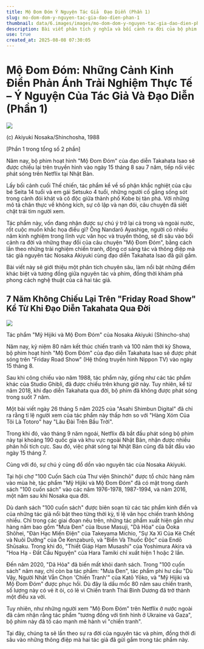 ```yaml
---
title: Mộ Đom Đóm Ý Nguyện Tác Giả  Đạo Diễn (Phần 1)
slug: mo-dom-dom-y-nguyen-tac-gia-dao-dien-phan-1
thumbnail: data/6.images/images/mo-dom-dom-y-nguyen-tac-gia-dao-dien-phan-1.webp
description: Bài viết phân tích ý nghĩa và bối cảnh ra đời của bộ phim hoạt hình Mộ Đom Đóm, đồng thời đi sâu vào những trải nghiệm chiến tranh và thông điệp mà tác giả cùng đạo diễn muốn gửi gắm.
use: true
created_at: 2025-08-08 07:30:05
---
```


# Mộ Đom Đóm: Những Cảnh Kinh Điển Phản Ánh Trải Nghiệm Thực Tế – Ý Nguyện Của Tác Giả Và Đạo Diễn (Phần 1)

![](/images/20250808-00806082-bookbang-000-1-view.webp)

(c) Akiyuki Nosaka/Shinchosha, 1988

[Phần 1 trong tổng số 2 phần]

Năm nay, bộ phim hoạt hình "Mộ Đom Đóm" của đạo diễn Takahata Isao sẽ được chiếu lại trên truyền hình vào ngày 15 tháng 8 sau 7 năm, tiếp nối việc phát sóng trên Netflix tại Nhật Bản.

Lấy bối cảnh cuối Thế chiến, tác phẩm kể về số phận khắc nghiệt của cậu bé Seita 14 tuổi và em gái Setsuko 4 tuổi, những người cố gắng sống sót trong cảnh đói khát và cô độc giữa thành phố Kobe bị tàn phá. Với những mô tả chân thực về không kích, sự cô lập và nạn đói, câu chuyện đã siết chặt trái tim người xem.

Tác phẩm này, vốn đang nhận được sự chú ý trở lại cả trong và ngoài nước, rốt cuộc muốn khắc họa điều gì? Ông Nandarō Ayashige, người có nhiều năm kinh nghiệm trong lĩnh vực văn học và truyền thông, sẽ đi sâu vào bối cảnh ra đời và những thay đổi của câu chuyện "Mộ Đom Đóm", bằng cách lần theo những trải nghiệm chiến tranh, động cơ sáng tác và thông điệp mà tác giả nguyên tác Nosaka Akiyuki cùng đạo diễn Takahata Isao đã gửi gắm.

Bài viết này sẽ giới thiệu một phân tích chuyên sâu, làm nổi bật những điểm khác biệt và tương đồng giữa nguyên tác và phim, đồng thời khám phá phong cách nghệ thuật của cả hai tác giả.

## 7 Năm Không Chiếu Lại Trên "Friday Road Show" Kể Từ Khi Đạo Diễn Takahata Qua Đời

![](/images/20250808-00806082-bookbang-001-1-view.webp)

Tác phẩm "Mỹ Hijiki và Mộ Đom Đóm" của Nosaka Akiyuki (Shincho-sha)

Năm nay, kỷ niệm 80 năm kết thúc chiến tranh và 100 năm thời kỳ Showa, bộ phim hoạt hình "Mộ Đom Đóm" của đạo diễn Takahata Isao sẽ được phát sóng trên "Friday Road Show" (Hệ thống truyền hình Nippon TV) vào ngày 15 tháng 8.

Sau khi công chiếu vào năm 1988, tác phẩm này, giống như các tác phẩm khác của Studio Ghibli, đã được chiếu trên khung giờ này. Tuy nhiên, kể từ năm 2018, khi đạo diễn Takahata qua đời, bộ phim đã không được phát sóng trong suốt 7 năm.

Một bài viết ngày 26 tháng 5 năm 2025 của "Asahi Shimbun Digital" đã chỉ ra rằng tỉ lệ người xem của tác phẩm này thấp hơn so với "Hàng Xóm Của Tôi Là Totoro" hay "Lâu Đài Trên Bầu Trời".

Trong khi đó, vào tháng 9 năm ngoái, Netflix đã bắt đầu phát sóng bộ phim này tại khoảng 190 quốc gia và khu vực ngoài Nhật Bản, nhận được nhiều phản hồi tích cực. Sau đó, việc phát sóng tại Nhật Bản cũng đã bắt đầu vào ngày 15 tháng 7.

Cùng với đó, sự chú ý cũng đổ dồn vào nguyên tác của Nosaka Akiyuki.

Tại hội chợ "100 Cuốn Sách của Thư viện Shinchō" được tổ chức hàng năm vào mùa hè, tác phẩm "Mỹ Hijiki và Mộ Đom Đóm" đã có mặt trong danh sách "100 cuốn sách" vào các năm 1976-1978, 1987-1994, và năm 2016, một năm sau khi Nosaka qua đời.

Dù danh sách "100 cuốn sách" được biên soạn từ các tác phẩm kinh điển và của những tác giả nổi bật theo từng thời kỳ, tỉ lệ văn học chiến tranh không nhiều. Chỉ trong các giai đoạn nêu trên, những tác phẩm xuất hiện gần như hàng năm bao gồm "Mưa Đen" của Ibuse Masuji, "Dã Hỏa" của Ōoka Shōhei, "Đàn Hạc Miến Điện" của Takeyama Michio, "Sự Xa Xỉ Của Kẻ Chết và Nuôi Dưỡng" của Ōe Kenzaburō, và "Biển Và Thuốc Độc" của Endō Shūsaku. Trong khi đó, "Thiết Giáp Hạm Musashi" của Yoshimura Akira và "Hoa Hạ - Đất Cầu Nguyện" của Hara Tamiki chỉ xuất hiện 1 hoặc 2 lần.

Đến năm 2020, "Dã Hỏa" đã biến mất khỏi danh sách. Trong "100 cuốn sách" năm nay, chỉ còn ba tác phẩm: "Mưa Đen", tác phẩm phi hư cấu "Dù Vậy, Người Nhật Vẫn Chọn 'Chiến Tranh'" của Katō Yōko, và "Mỹ Hijiki và Mộ Đom Đóm" được phục hồi. Dù đây là dấu mốc 80 năm sau chiến tranh, số lượng này có vẻ ít ỏi, có lẽ vì Chiến tranh Thái Bình Dương đã trở thành một điều xa vời.

Tuy nhiên, như những người xem "Mộ Đom Đóm" trên Netflix ở nước ngoài đã cảm nhận rằng tác phẩm "tương đồng với tình hình ở Ukraine và Gaza", bộ phim này đã tố cáo mạnh mẽ hành vi "chiến tranh".

Tại đây, chúng ta sẽ lần theo sự ra đời của nguyên tác và phim, đồng thời đi sâu vào những thông điệp mà hai tác giả đã gửi gắm trong tác phẩm này.